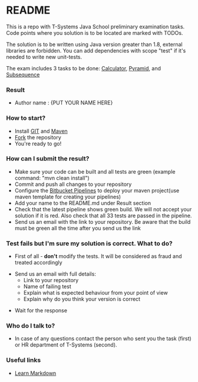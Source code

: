 # README #

This is a repo with T-Systems Java School preliminary examination tasks.
Code points where you solution is to be located are marked with TODOs.

The solution is to be written using Java version greater than 1.8, external libraries are forbidden. 
You can add dependencies with scope "test" if it's needed to write new unit-tests.

The exam includes 3 tasks to be done: [Calculator](/tasks/Calculator.md), [Pyramid](/tasks/Pyramid.md), and 
[Subsequence](/tasks/Subsequence.md)

### Result ###

* Author name : {PUT YOUR NAME HERE}


### How to start?  ###
* Install [GIT](https://git-scm.com/) and [Maven](https://maven.apache.org)
* [Fork](https://confluence.atlassian.com/bitbucket/forking-a-repository-221449527.html) the repository 
* You're ready to go!

### How can I submit the result?  ###

* Make sure your code can be built and all tests are green (example command: "mvn clean install")
* Commit and push all changes to your repository
* Configure the [Bitbucket Pipelines](https://support.atlassian.com/bitbucket-cloud/docs/get-started-with-bitbucket-pipelines/) to deploy your maven project(use maven template for creating your pipelines) 
* Add your name to the README.md under Result section
* Check that the latest pipeline shows green build. We will not accept your solution if it is red. Also check that all 33 tests are passed in the pipeline.
* Send us an email with the link to your repository. Be aware that the build must be green all the time after you send us the link

### Test fails but I'm sure my solution is correct. What to do?  ###
* First of all - **don't** modify the tests. It will be considered as fraud and treated accordingly
+ Send us an email with full details:
    * Link to your repository
    * Name of failing test
    * Explain what is expected behaviour from your point of view
    * Explain why do you think your version is correct
* Wait for the response

### Who do I talk to? ###

* In case of any questions contact the person who sent you the task (first) or HR department of T-Systems (second).

### Useful links ###

* [Learn Markdown](https://bitbucket.org/tutorials/markdowndemo)
